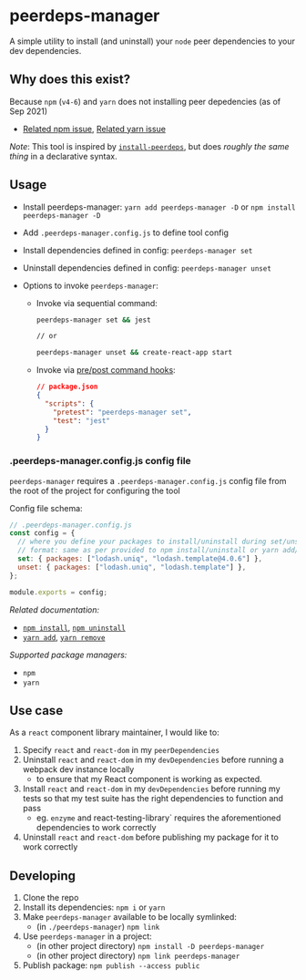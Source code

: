 # peerdeps-manager

A simple utility to install (and uninstall) your `node` peer dependencies to your dev dependencies.

## Why does this exist?

Because `npm` (`v4-6`) and `yarn` does not installing peer depedencies (as of Sep 2021)

- [Related npm issue](https://github.blog/2021-02-02-npm-7-is-now-generally-available/), [Related yarn issue](https://github.com/yarnpkg/yarn/issues/1503)

_Note_: This tool is inspired by [`install-peerdeps`](https://github.com/nathanhleung/install-peerdeps), but does _roughly the same thing_ in a declarative syntax.

## Usage

- Install peerdeps-manager: `yarn add peerdeps-manager -D` or `npm install peerdeps-manager -D`
- Add `.peerdeps-manager.config.js` to define tool config
- Install dependencies defined in config: `peerdeps-manager set`
- Uninstall dependencies defined in config: `peerdeps-manager unset`
- Options to invoke `peerdeps-manager`:

  - Invoke via sequential command:

    ```bash
    peerdeps-manager set && jest

    // or

    peerdeps-manager unset && create-react-app start
    ```

  - Invoke via [pre/post command hooks](https://docs.npmjs.com/cli/v7/using-npm/scripts#pre--post-scripts):

    ```json
    // package.json
    {
      "scripts": {
        "pretest": "peerdeps-manager set",
        "test": "jest"
      }
    }
    ```

### .peerdeps-manager.config.js config file

`peerdeps-manager` requires a `.peerdeps-manager.config.js` config file from the root of the project for configuring the tool

Config file schema:

```javascript
// .peerdeps-manager.config.js
const config = {
  // where you define your packages to install/uninstall during set/unset actions
  // format: same as per provided to npm install/uninstall or yarn add/remove to maximize compatibility
  set: { packages: ["lodash.uniq", "lodash.template@4.0.6"] },
  unset: { packages: ["lodash.uniq", "lodash.template"] },
};

module.exports = config;
```

_Related documentation:_

- [`npm install`](https://docs.npmjs.com/cli/v6/commands/npm-install), [`npm uninstall`](https://docs.npmjs.com/cli/v6/commands/npm-uninstall)
- [`yarn add`](https://yarnpkg.com/cli/add), [`yarn remove`](https://yarnpkg.com/cli/remove)

_Supported package managers:_

- `npm`
- `yarn`

## Use case

As a `react` component library maintainer, I would like to:

1. Specify `react` and `react-dom` in my `peerDependencies`
1. Uninstall `react` and `react-dom` in my `devDependencies` before running a webpack dev instance locally
   - to ensure that my React component is working as expected.
1. Install `react` and `react-dom` in my `devDependencies` before running my tests so that my test suite has the right dependencies to function and pass
   - eg. `enzyme` and react-testing-library` requires the aforementioned dependencies to work correctly
1. Uninstall `react` and `react-dom` before publishing my package for it to work correctly

## Developing

1. Clone the repo
1. Install its dependencies: `npm i` or `yarn`
1. Make `peerdeps-manager` available to be locally symlinked:
   - (in `./peerdeps-manager`) `npm link`
1. Use `peerdeps-manager` in a project:
   - (in other project directory) `npm install -D peerdeps-manager`
   - (in other project directory) `npm link peerdeps-manager`
1. Publish package: `npm publish --access public`
